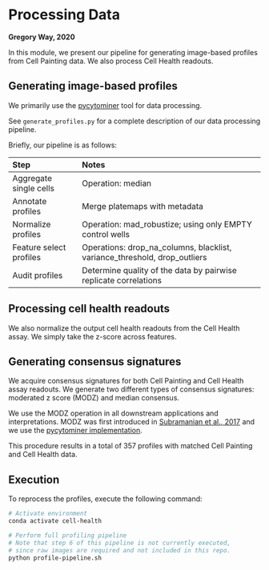 # Processing Data

**Gregory Way, 2020**

In this module, we present our pipeline for generating image-based profiles from Cell Painting data.
We also process Cell Health readouts.

## Generating image-based profiles

We primarily use the [pycytominer](https://github.com/cytomining/pycytominer) tool for data processing.

See `generate_profiles.py` for a complete description of our data processing pipeline.

Briefly, our pipeline is as follows:

| Step | Notes |
| :--- | :---- |
| Aggregate single cells | Operation: median |
| Annotate profiles | Merge platemaps with metadata |
| Normalize profiles | Operation: mad_robustize; using only EMPTY control wells |
| Feature select profiles | Operations: drop_na_columns, blacklist, variance_threshold, drop_outliers |
| Audit profiles | Determine quality of the data by pairwise replicate correlations |

## Processing cell health readouts

We also normalize the output cell health readouts from the Cell Health assay.
We simply take the z-score across features.

## Generating consensus signatures

We acquire consensus signatures for both Cell Painting and Cell Health assay readouts.
We generate two different types of consensus signatures: moderated z score (MODZ) and median consensus.

We use the MODZ operation in all downstream applications and interpretations.
MODZ was first introduced in [Subramanian et al., 2017](https://doi.org/10.1016/j.cell.2017.10.049) and we use the [pycytominer implementation](https://github.com/cytomining/pycytominer/blob/master/pycytominer/consensus.py).

This procedure results in a total of 357 profiles with matched Cell Painting and Cell Health data.

## Execution

To reprocess the profiles, execute the following command:

```bash
# Activate environment
conda activate cell-health

# Perform full profiling pipeline
# Note that step 6 of this pipeline is not currently executed,
# since raw images are required and not included in this repo.
python profile-pipeline.sh
```
